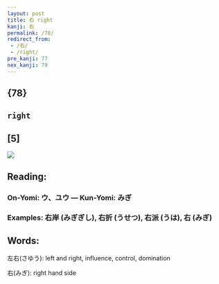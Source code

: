 ```yaml
---
layout: post
title: 右 right
kanji: 右
permalink: /78/
redirect_from:
 - /右/
 - /right/
pre_kanji: 77
nex_kanji: 79
---
```


## {78}

## `right`

## [5]

<div class="stroke"><img src="E58FB3.png" /></div>

## Reading:

### On-Yomi: ウ、ユウ &mdash; Kun-Yomi: みぎ

### Examples: 右岸 (みぎぎし), 右折 (うせつ), 右派 (うは), 右 (みぎ)

## Words:

左右(さゆう): left and right, influence, control, domination

右(みぎ): right hand side
